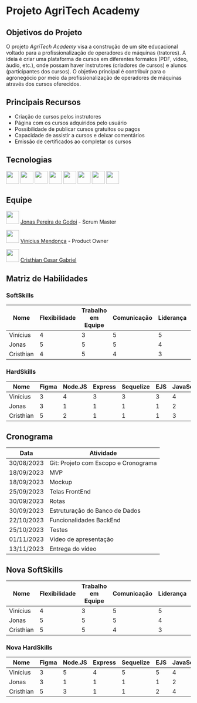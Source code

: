 # Projeto AgriTech Academy

## Objetivos do Projeto

O projeto *AgriTech Academy* visa a construção de um site educacional voltado para a profissionalização de operadores de máquinas (tratores). A ideia é criar uma plataforma de cursos em diferentes formatos (PDF, vídeo, áudio, etc.), onde possam haver instrutores (criadores de cursos) e alunos (participantes dos cursos). O objetivo principal é contribuir para o agronegócio por meio da profissionalização de operadores de máquinas através dos cursos oferecidos.

## Principais Recursos

- Criação de cursos pelos instrutores
- Página com os cursos adquiridos pelo usuário
- Possibilidade de publicar cursos gratuitos ou pagos
- Capacidade de assistir a cursos e deixar comentários
- Emissão de certificados ao completar os cursos


## Tecnologias
<div>
  <img src="https://img.freepik.com/icones-gratis/html5_318-903450.jpg?w=2000" height="35px">
  <img src="https://upload.wikimedia.org/wikipedia/commons/thumb/6/62/CSS3_logo.svg/2048px-CSS3_logo.svg.png" height="35px">
 
  <img src="https://upload.wikimedia.org/wikipedia/commons/thumb/6/6a/JavaScript-logo.png/640px-JavaScript-logo.png" height="35px">

  <img src="https://github.com/AgriTechAcademyPI/Documentos/assets/94076366/6dbeb906-dce0-4a63-a1eb-d10eab67240a" height="35px">

  <img src="https://getbootstrap.com/docs/5.2/assets/brand/bootstrap-logo-shadow.png" height="35px">

  <img src="[https://getbootstrap.com/docs/5.2/assets/brand/bootstrap-logo-shadow.png](https://cdn.icon-icons.com/icons2/2699/PNG/512/mysql_logo_icon_169941.png)" height="35px">

  <img src="https://upload.wikimedia.org/wikipedia/commons/thumb/9/9a/Visual_Studio_Code_1.35_icon.svg/2048px-Visual_Studio_Code_1.35_icon.svg.png" height="35px">
   
  <img src="https://upload.wikimedia.org/wikipedia/commons/thumb/3/33/Figma-logo.svg/1667px-Figma-logo.svg.png" height="35px">
</div>


## Equipe

<img src="https://avatars.githubusercontent.com/u/128511053?v=4" height="35px"> [Jonas Pereira de Godoi](https://github.com/TonhoJonas) - Scrum Master

<img src="https://avatars.githubusercontent.com/u/94076366?v=4" height="35px"> [Vinícius Mendonça](https://github.com/ViniciusMendonca12) - Product Owner

<img src="https://avatars.githubusercontent.com/u/102824980?v=4" height="35px"> [Cristhian Cesar Gabriel](https://github.com/AlekiBr)

## Matriz de Habilidades

### SoftSkills

| Nome      | Flexibilidade | Trabalho em Equipe | Comunicação | Liderança | Autonomia | Relacionamento Interpessoal | Motivação |
|-----------|---------------|--------------------|-------------|-----------|-----------|----------------------------|-----------|
| Vinícius  | 4             | 3                  | 5           | 5         | 4         | 5                          | 4         |
| Jonas     | 5             | 5                  | 5           | 4         | 3         | 5                          | 4         |
| Cristhian | 4             | 5                  | 4           | 3         | 4         | 4                          | 4         |

### HardSkills

| Nome      | Figma | Node.JS | Express | Sequelize | EJS | JavaScript | HTML | CSS | MYSQL | BOOTSTRAP |
|-----------|-------|---------|---------|-----------|-----|------------|------|-----|-------|-----------|
| Vinícius  | 3     | 4       | 3       | 3         | 3   | 4          | 4    | 4   | 4     | 3         |
| Jonas     | 3     | 1       | 1       | 1         | 1   | 2          | 4    | 3   | 5     | 4         |
| Cristhian | 5     | 2       | 1       | 1         | 1   | 3          | 4    | 4   | 4     | 3         |

## Cronograma

| Data       | Atividade                             |
|------------|---------------------------------------|
| 30/08/2023 | Git: Projeto com Escopo e Cronograma |
| 18/09/2023 | MVP                                   |
| 18/09/2023 | Mockup                                |
| 25/09/2023 | Telas FrontEnd                        |
| 30/09/2023 | Rotas                                 |
| 30/09/2023 | Estruturação do Banco de Dados        |
| 22/10/2023 | Funcionalidades BackEnd               |
| 25/10/2023 | Testes                                |
| 01/11/2023 | Vídeo de apresentação                |
| 13/11/2023 | Entrega do vídeo                      |


## Nova SoftSkills

| Nome      | Flexibilidade | Trabalho em Equipe | Comunicação | Liderança | Autonomia | Relacionamento Interpessoal | Motivação |
|-----------|---------------|--------------------|-------------|-----------|-----------|----------------------------|-----------|
| Vinícius  | 4             | 3                  | 5           | 5         | 4         | 5                          | 5         |
| Jonas     | 5             | 5                  | 5           | 4         | 3         | 5                          | 4         |
| Cristhian | 5             | 5                  | 4           | 3         | 4         | 5                          | 5         |

### Nova HardSkills

| Nome      | Figma | Node.JS | Express | Sequelize | EJS | JavaScript | HTML | CSS | MYSQL | BOOTSTRAP |
|-----------|-------|---------|---------|-----------|-----|------------|------|-----|-------|-----------|
| Vinícius  | 3     | 5       | 4       | 5         | 5   | 4          | 4    | 4   | 4     | 3         |
| Jonas     | 3     | 1       | 1       | 1         | 1   | 2          | 4    | 3   | 5     | 4         |
| Cristhian | 5     | 3       | 1       | 1         | 2   | 4          | 5    | 5   | 4     | 4         |
